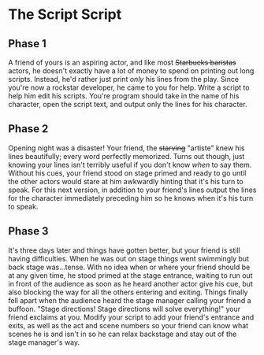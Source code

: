 # The Script Script

## Phase 1

A friend of yours is an aspiring actor, and like most ~~Starbucks baristas~~ actors, he doesn't exactly have a lot of money to spend on printing out long scripts. Instead, he'd rather just print *only* his lines from the play. Since you're now a rockstar developer, he came to you for help. Write a script to help him edit his scripts. You're program should take in the name of his character, open the script text, and output only the lines for his character.

## Phase 2

Opening night was a disaster! Your friend, the ~~starving~~ "artiste" knew his lines beautifully; every word perfectly memorized. Turns out though, just knowing your lines isn't terribly useful if you don't know *when* to say them. Without his cues, your friend stood on stage primed and ready to go until the other actors would stare at him awkwardly hinting that it's his turn to speak. For this next version, in addition to your friend's lines output the lines for the character immediately preceding him so he knows when it's his turn to speak.

## Phase 3

It's three days later and things have gotten better, but your friend is still having difficulties. When he was out on stage things went swimmingly but back stage was...tense. With no idea when or where your friend should be at any given time, he stood primed at the stage entrance, waiting to run out in front of the audience as soon as he heard another actor give his cue, but also blocking the way for all the others entering and exiting. Things finally fell apart when the audience heard the stage manager calling your friend a buffoon. "Stage directions! Stage directions will solve everything!" your friend exclaims at you. Modify your script to add your friend's entrance and exits, as well as the act and scene numbers so your friend can know what scenes he is and isn't in so he can relax backstage and stay out of the stage manager's way.
